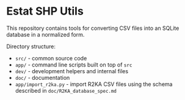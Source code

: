 # Estat SHP Utils

This repository contains tools for converting CSV files into an SQLite database in a normalized form.

Directory structure:

- `src/` - common source code
- `app/` - command line scripts built on top of `src`
- `dev/` - development helpers and internal files
- `doc/` - documentation
- `app/import_r2ka.py` - import R2KA CSV files using the schema described in
  `doc/R2KA_database_spec.md`
